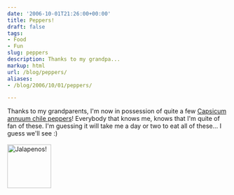 ```yaml
---
date: '2006-10-01T21:26:00+00:00'
title: Peppers!
draft: false
tags:
- Food
- Fun
slug: peppers
description: Thanks to my grandpa...
markup: html
url: /blog/peppers/
aliases:
- /blog/2006/10/01/peppers/

---
```


Thanks to my grandparents, I'm now in possession of quite a few <a href="http://en.wikipedia.org/wiki/Jalape%C3%B1o">Capsicum annuum chile peppers</a>!  Everybody that knows me, knows that I'm quite of fan of these.  I'm guessing it will take me a day or two to eat all of these...  I guess we'll see :)<br /><br /><a href="http://bradmontgomery.net/images/jalapenos.jpg"><img src="http://bradmontgomery.net/images/jalapenos.jpg" alt="Jalapenos!" style="width: 100px;"/></a><div class="blogger-post-footer"><img width='1' height='1' src='https://blogger.googleusercontent.com/tracker/4123748873183487963-1905843372329775831?l=bradmontgomery.blogspot.com' alt='' /></div>